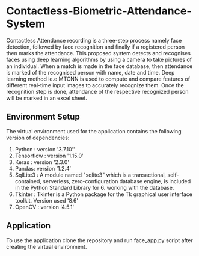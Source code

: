# Contactless-Biometric-Attendance-System

Contactless Attendance recording is a three-step process namely face detection, followed by face recognition and finally if a registered person then marks the attendance. This proposed system detects and recognises faces using deep learning algorithms by using a camera to take pictures of an individual. When a match is made in the face database, then attendance is marked of the recognised person with name, date and time. Deep learning method ie.e MTCNN is used to compute and compare features of different real-time input images to accurately recognize them. Once the recognition step is done, attendance of the respective recognized person will be marked in an excel sheet. 

## Environment Setup

The virtual environment used for the application contains the following version of dependencies:

1. Python : version  '3.7.10’'
2. Tensorflow : version  '1.15.0'
3. Keras : version  '2.3.0' 
4. Pandas: version ‘1.2.4’
5. SqlLite3 : A module named "sqlite3" which is a transactional, self-contained, serverless, zero-configuration database engine, is included in the Python Standard Library for 6. working with the database. 
7. Tkinter : Tkinter is a Python package for the Tk graphical user interface toolkit. Version used '8.6'
8. OpenCV : version '4.5.1'

## Application

To use the application clone the repository and run face_app.py script after creating the virtual environment.
